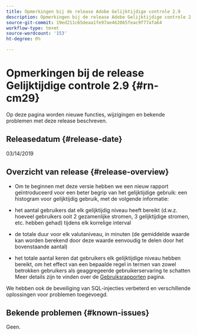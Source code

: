 ```yaml
---
title: Opmerkingen bij de release Adobe Gelijktijdige controle 2.9
description: Opmerkingen bij de release Adobe Gelijktijdige controle 2.9
source-git-commit: 19ed211c65deaa1fe97ae462065feac9f77afa64
workflow-type: tm+mt
source-wordcount: '153'
ht-degree: 0%

---
```



# Opmerkingen bij de release Gelijktijdige controle 2.9 {#rn-cm29}

Op deze pagina worden nieuwe functies, wijzigingen en bekende problemen met deze release beschreven.

## Releasedatum {#release-date}

03/14/2019


## Overzicht van release {#release-overview}

* Om te beginnen met deze versie hebben we een nieuw rapport geïntroduceerd voor een beter begrip van het gelijktijdige gebruik: een histogram voor gelijktijdig gebruik, met de volgende informatie:

* het aantal gebruikers dat elk gelijktijdig niveau heeft bereikt (d.w.z. hoeveel gebruikers ooit 2 gezamenlijke stromen, 3 gelijktijdige stromen, etc. hebben gehad) tijdens elk korrelige interval
* de totale duur voor elk valutaniveau, in minuten (de gemiddelde waarde kan worden berekend door deze waarde eenvoudig te delen door het bovenstaande aantal)
* het totale aantal keren dat gebruikers elk gelijktijdige niveau hebben bereikt, om het effect van een bepaalde regel in termen van zowel betrokken gebruikers als geaggregeerde gebruikerservaring te schatten Meer details zijn te vinden over de [Gebruiksrapporten](/help/concurrency-monitoring/cm-usage-reports.md) pagina.

We hebben ook de beveiliging van SQL-injecties verbeterd en verschillende oplossingen voor problemen toegevoegd.

## Bekende problemen {#known-issues}

Geen.

